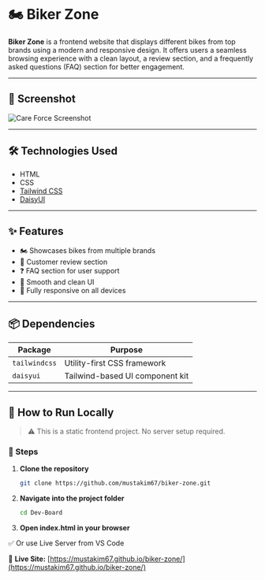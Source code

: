 # 🏍️ Biker Zone

**Biker Zone** is a frontend website that displays different bikes from top brands using a modern and responsive design. It offers users a seamless browsing experience with a clean layout, a review section, and a frequently asked questions (FAQ) section for better engagement.

---
## 📸 Screenshot
![Care Force Screenshot](https://i.postimg.cc/5yRqFh2w/Screenshot-2025-08-08-140519.jpg)

---
## 🛠 Technologies Used

- HTML
- CSS
- [Tailwind CSS](https://tailwindcss.com/)
- [DaisyUI](https://daisyui.com/)

---

## ✨ Features

- 🏍️ Showcases bikes from multiple brands
- 💬 Customer review section
- ❓ FAQ section for user support
- 🧭 Smooth and clean UI
- 📱 Fully responsive on all devices

---

## 📦 Dependencies

| Package       | Purpose                           |
|---------------|-----------------------------------|
| `tailwindcss` | Utility-first CSS framework       |
| `daisyui`     | Tailwind-based UI component kit   |

---

## 🧪 How to Run Locally

> ⚠ This is a static frontend project. No server setup required.

### 🔧 Steps

1. **Clone the repository**
   ```bash
   git clone https://github.com/mustakim67/biker-zone.git

2. **Navigate into the project folder**
   ```bash
   cd Dev-Board

3. **Open index.html in your browser**

✅ Or use Live Server from VS Code

🔗 **Live Site:** [https://mustakim67.github.io/biker-zone/](https://mustakim67.github.io/biker-zone/)

